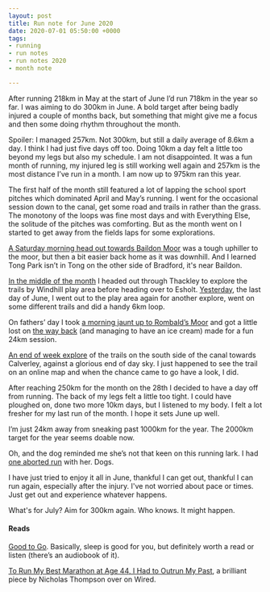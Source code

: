 ```yaml
---
layout: post
title: Run note for June 2020
date: 2020-07-01 05:50:00 +0000
tags:
- running
- run notes
- run notes 2020
- month note

---
```

After running 218km in May at the start of June I’d run 718km in the year so far. I was aiming to do 300km in June. A bold target after being badly injured a couple of months back, but something that might give me a focus and then some doing rhythm throughout the month.

Spoiler: I managed 257km. Not 300km, but still a daily average of 8.6km a day. I think I had just five days off too. Doing 10km a day felt a little too beyond my legs but also my schedule. I am not disappointed. It was a fun month of running, my injured leg is still working well again and 257km is the most distance I’ve run in a month. I am now up to 975km ran this year.

The first half of the month still featured a lot of lapping the school sport pitches which dominated April and May’s running. I went for the occasional session down to the canal, get some road and trails in rather than the grass. The monotony of the loops was fine most days and with Everything Else, the solitude of the pitches was comforting. But as the month went on I started to get away from the fields laps for some explorations.

[A Saturday morning head out towards Baildon Moor](https://strava.app.link/q4MbMgw7K7) was a tough uphiller to the moor, but then a bit easier back home as it was downhill. And I learned Tong Park isn’t in Tong on the other side of Bradford, it's near Baildon.

[In the middle of the month](https://strava.app.link/LqfOMhl7K7) I headed out through Thackley to explore the trails by Windhill play area before heading over to Esholt. [Yesterday](https://strava.app.link/MbJaGqO6K7), the last day of June,  I went out to the play area again for another explore, went on some different trails and did a handy 6km loop.

On fathers’ day I took [a morning jaunt up to Rombald’s Moor](https://strava.app.link/nGFDsz96K7) and got a little lost on [the way back](https://strava.app.link/k1avdTd7K7) (and managing to have an ice cream) made for a fun 24km session.

[An end of week explore](https://strava.app.link/AO3ui9Z6K7) of the trails on the south side of the canal towards Calverley, against a glorious end of day sky. I just happened to see the trail on an online map and when the chance came to go have a look, I did.

After reaching 250km for the month on the 28th I decided to have a day off from running. The back of my legs felt a little too tight. I could have ploughed on, done two more 10km days, but I listened to my body. I felt a lot fresher for my last run of the month. I hope it sets June up well.

I’m just 24km away from sneaking past 1000km for the year. The 2000km target for the year seems doable now.

Oh, and the dog reminded me she’s not that keen on this running lark. I had [one aborted run](https://strava.app.link/DzVtAGe8K7) with her. Dogs.

I have just tried to enjoy it all in June, thankful I can get out, thankful I can run again, especially after the injury. I've not worried about pace or times. Just get out and experience whatever happens.

What's for July? Aim for 300km again. Who knows. It might happen.

#### Reads

[Good to Go](https://www.goodreads.com/book/show/53458163). Basically, sleep is good for you, but definitely worth a read or listen (there’s an audiobook of it). 

[To Run My Best Marathon at Age 44, I Had to Outrun My Past](https://www.wired.com/story/marathon-speed-tech-training-outrunning-my-past/), a brilliant piece by Nicholas Thompson over on Wired.
